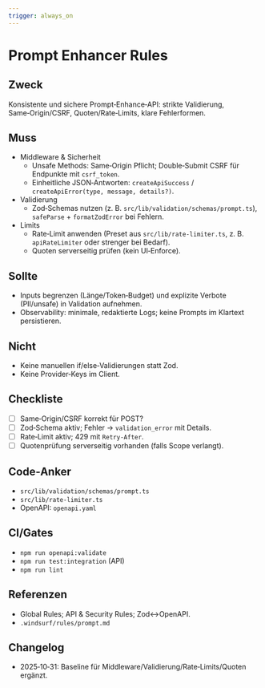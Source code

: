 ```yaml
---
trigger: always_on
---
```


# Prompt Enhancer Rules

## Zweck

Konsistente und sichere Prompt‑Enhance‑API: strikte Validierung, Same‑Origin/CSRF, Quoten/Rate‑Limits, klare Fehlerformen.

## Muss

- Middleware & Sicherheit
  - Unsafe Methods: Same‑Origin Pflicht; Double‑Submit CSRF für Endpunkte mit `csrf_token`.
  - Einheitliche JSON‑Antworten: `createApiSuccess` / `createApiError(type, message, details?)`.
- Validierung
  - Zod‑Schemas nutzen (z. B. `src/lib/validation/schemas/prompt.ts`), `safeParse` + `formatZodError` bei Fehlern.
- Limits
  - Rate‑Limit anwenden (Preset aus `src/lib/rate-limiter.ts`, z. B. `apiRateLimiter` oder strenger bei Bedarf).
  - Quoten serverseitig prüfen (kein UI‑Enforce).

## Sollte

- Inputs begrenzen (Länge/Token‑Budget) und explizite Verbote (PII/unsafe) in Validation aufnehmen.
- Observability: minimale, redaktierte Logs; keine Prompts im Klartext persistieren.

## Nicht

- Keine manuellen if/else‑Validierungen statt Zod.
- Keine Provider‑Keys im Client.

## Checkliste

- [ ] Same‑Origin/CSRF korrekt für POST?
- [ ] Zod‑Schema aktiv; Fehler → `validation_error` mit Details.
- [ ] Rate‑Limit aktiv; 429 mit `Retry-After`.
- [ ] Quotenprüfung serverseitig vorhanden (falls Scope verlangt).

## Code‑Anker

- `src/lib/validation/schemas/prompt.ts`
- `src/lib/rate-limiter.ts`
- OpenAPI: `openapi.yaml`

## CI/Gates

- `npm run openapi:validate`
- `npm run test:integration` (API)
- `npm run lint`

## Referenzen

- Global Rules; API & Security Rules; Zod↔OpenAPI.
- `.windsurf/rules/prompt.md`

## Changelog

- 2025‑10‑31: Baseline für Middleware/Validierung/Rate‑Limits/Quoten ergänzt.
